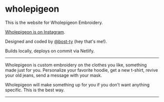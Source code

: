 # wholepigeon

This is the website for Wholepigeon Embroidery.

[Wholepigeon is on Instagram](https://instagram.com/wholepigeon).

Designed and coded by [@bost-ty](https://github.com/bost-ty/) (hey that's me!).

Builds locally, deploys on commit via Netlify.

---

Wholepigeon is custom embroidery on the clothes you like, something made just for you. Personalize your favorite hoodie, get a new t-shirt, revive your old jeans, send a message with your mask.

Wholepigeon will make something up for you if you don't want anything specific. This is the best way.

---
